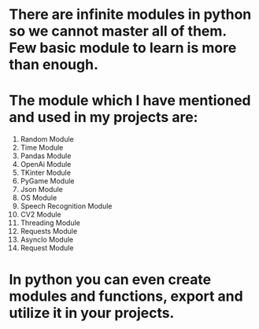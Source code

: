 # There are infinite modules in python so we cannot master all of them. Few basic module to learn is more than enough.

# The module which I have mentioned and used in my projects are:
1) Random Module
2) Time Module
3) Pandas Module
4) OpenAi Module
5) TKinter Module
6) PyGame Module
7) Json Module
8) OS Module
9) Speech Recognition Module
10) CV2 Module
11) Threading Module
12) Requests Module
13) AsyncIo Module
14) Request Module

# In python you can even create modules and functions, export and utilize it in your projects.